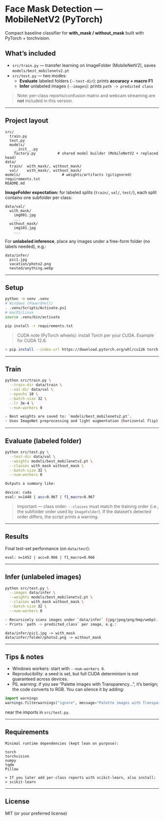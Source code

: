 ﻿# Face Mask Detection — MobileNetV2 (PyTorch)

Compact baseline classifier for **with_mask / without_mask** built with PyTorch + torchvision.

## What’s included
- `src/train.py` — transfer learning on ImageFolder (MobileNetV2), saves `models/best_mobilenetv2.pt`
- `src/test.py` — two modes:
  - **Evaluate** labeled folders (`--test-dir`): prints **accuracy + macro F1**
  - **Infer** unlabeled images (`--images`): prints `path -> predicted class`

> Note: per-class reports/confusion matrix and webcam streaming are **not** included in this version.

---

## Project layout
```text
src/
  train.py
  test.py
  models/
    __init__.py
    factory.py          # shared model builder (MobileNetV2 + replaced head)
data/
  train/  with_mask/, without_mask/
  val/    with_mask/, without_mask/
models/                   # weights/artifacts (gitignored)
requirements.txt
README.md
```
**ImageFolder expectation:** for labeled splits (`train/`, `val/`, `test/`), each split contains one subfolder per class:
```text
data/val/
  with_mask/
    img001.jpg
    ...
  without_mask/
    img101.jpg
    ...
```
For **unlabeled inference**, place any images under a free-form folder (no labels needed), e.g.:
```text
data/infer/
  pic1.jpg
  vacation/photo2.png
  nested/anything.webp
```
---

## Setup
```bash
python -m venv .venv
# Windows (PowerShell)
. .venv/Scripts/Activate.ps1
# macOS/Linux
source .venv/bin/activate

pip install -r requirements.txt
```
> CUDA note (PyTorch wheels): install Torch per your CUDA. Example for CUDA 12.6:
```bash
> pip install --index-url https://download.pytorch.org/whl/cu126 torch torchvision
```
---

## Train
```bash
python src/train.py \
  --train-dir data/train \
  --val-dir data/val \
  --epochs 10 \
  --batch-size 32 \
  --lr 3e-4 \
  --num-workers 0

- Best weights are saved to: `models/best_mobilenetv2.pt`.
- Uses ImageNet preprocessing and light augmentation (horizontal flip).
```
---

## Evaluate (labeled folder)
```bash
python src/test.py \
  --test-dir data/val \
  --weights models/best_mobilenetv2.pt \
  --classes with_mask without_mask \
  --batch-size 32 \
  --num-workers 0

Outputs a summary like:

device: cuda
eval: n=1448 | acc=0.967 | f1_macro=0.967
```

> Important — class order: `--classes` must match the training order (i.e., the subfolder order used by `ImageFolder`). If the dataset’s detected order differs, the script prints a warning.

---

## Results
Final test-set performance (on `data/test`):
```text
eval: n=1452 | acc=0.966 | f1_macro=0.966
```
---

## Infer (unlabeled images)
```bash
python src/test.py \
  --images data/infer \
  --weights models/best_mobilenetv2.pt \
  --classes with_mask without_mask \
  --batch-size 32 \
  --num-workers 0

- Recursively scans images under `data/infer` (jpg/jpeg/png/bmp/webp).
- Prints `path -> predicted_class` per image, e.g.:
```
```text
data/infer/pic1.jpg -> with_mask
data/infer/folder/photo2.png -> without_mask
```
---

## Tips & notes

- Windows workers: start with `--num-workers 0`.
- Reproducibility: a seed is set, but full CUDA determinism is not guaranteed across devices.
- PIL warning: if you see “Palette images with Transparency…”, it’s benign; the code converts to RGB. You can silence it by adding:
```python
import warnings
warnings.filterwarnings("ignore", message="Palette images with Transparency")
```
near the imports in `src/test.py`.

---

## Requirements
```text
Minimal runtime dependencies (kept lean on purpose):

torch
torchvision
numpy
tqdm
Pillow

> If you later add per-class reports with scikit-learn, also install:
> scikit-learn
```
---

## License
MIT (or your preferred license)
